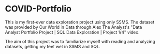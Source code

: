 # COVID-Portfolio
This is my first-ever data exploration project using only SSMS. The dataset was provided by Our World in Data through Alex The Analyst's "Data Analyst Portfolio Project | SQL Data Exploration | Project 1/4" video.

The aim of this project was to familiarize myself with reading and analyzing datasets, getting my feet wet in SSMS and SQL.
